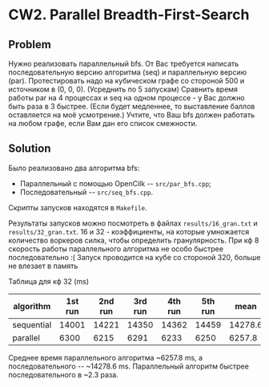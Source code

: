 # CW2. Parallel Breadth-First-Search

## Problem

Нужно реализовать параллельный bfs. От Вас требуется написать последовательную версию алгоритма  (seq) и параллельную версию (par). Протестировать надо на кубическом графе со стороной 500 и источником в (0, 0, 0). (Усреднить по 5 запускам) Сравнить время работы par на 4 процессах и seq на одном процессе - у Вас должно быть раза в 3 быстрее.  (Если будет медленнее, то выставление баллов оставляется на моё усмотрение.) Учтите, что Ваш bfs должен работать на любом графе, если Вам дан его список смежности.

## Solution

Было реализовано два алгоритма bfs:

- Параллельный с помощью OpenCilk -- `src/par_bfs.cpp`;
- Последовательный -- `src/seq_bfs.cpp`.

Скрипты запусков находятся в `Makefile`.

Результаты запусков можно посмотреть в файлах `results/16_gran.txt` и `results/32_gran.txt`. 16 и 32 - коэффициенты, на которые умножается количество воркеров силка, чтобы определить гранулярность. При кф 8 скорость работы параллельного алгоритма не особо быстрее последовательно :( Запуск проводится на кубе со стороной 320, больше не влезает в память

Таблица для кф 32 (ms)

| algorithm | 1st run | 2nd run | 3rd run | 4th run | 5th run | mean | diff |
| --------- | ------- | ------- | ------- | ------- | ------- | ---- | ---- |
| sequential | 14001 | 14221 | 14350 | 14362 | 14459 | 14278.6 | x2.3 |
| parallel | 6300 | 6215 | 6291 | 6233 | 6250 | 6257.8 | x1.0 |

Среднее время параллельного алгоритма ~6257.8 ms, а последовательного -- ~14278.6 ms. Параллельный алгоритм быстрее последовательного в ~2.3 раза.
